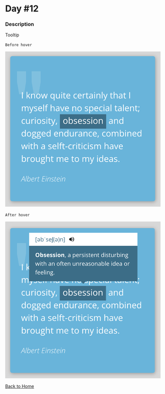 # Day #12

### Description

Tooltip

`Before hover`

<img src='./assets/image-final-1.png' width=500>

`After hover`

<img src='./assets/image-final-2.png' width=500>

[Back to Home]()
